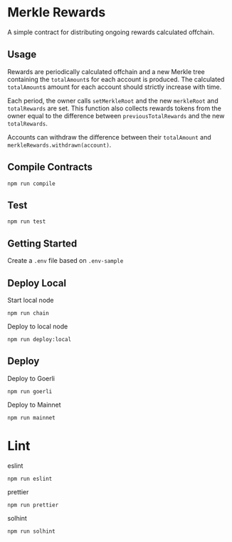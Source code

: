 # Merkle Rewards
A simple contract for distributing ongoing rewards calculated offchain.

## Usage
Rewards are periodically calculated offchain and a new Merkle tree containing the `totalAmount`s for each account is produced. The calculated `totalAmount`s amount for each account should strictly increase with time.

Each period, the owner calls `setMerkleRoot` and the new `merkleRoot` and `totalRewards` are set. This function also collects rewards tokens from the owner equal to the difference between `previousTotalRewards` and the new `totalRewards`.

Accounts can withdraw the difference between their `totalAmount` and `merkleRewards.withdrawn(account)`.

## Compile Contracts
```
npm run compile
```

## Test
```
npm run test
```

## Getting Started
Create a `.env` file based on `.env-sample`

## Deploy Local
Start local node
```
npm run chain
```

Deploy to local node
```
npm run deploy:local
```

## Deploy
Deploy to Goerli
```
npm run goerli
```

Deploy to Mainnet
```
npm run mainnet
```
# Lint

eslint
```shell
npm run eslint
```

prettier
```shell
npm run prettier
```

solhint
```shell
npm run solhint
```
